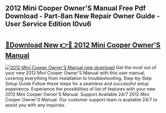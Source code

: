 ## 2012 Mini Cooper Owner'S Manual Free Pdf Download - Part-8an New Repair Owner Guide - User Service Edition l0vu6

# <h2><a href="http://bc98126.oget.top/?id=2012+Mini+Cooper+Owner%27S+Manual">🔗Download New 👉🔴 2012 Mini Cooper Owner'S Manual</a></h2>

[![2012 Mini Cooper Owner'S Manual new download](https://i.imgur.com/5g1atiW.png)](http://bc98126.oget.top/?id=2012+Mini+Cooper+Owner%27S+Manual)
Get the most out of your new 2012 Mini Cooper Owner'S Manual with this user manual, covering everything from installation to troubleshooting. Step-by-Step Setup Guide Follow these steps for a seamless and successful setup experience. Experience the possibilities of list of features with your new 2012 Mini Cooper Owner'S Manual. Support Available 24/7 2012 Mini Cooper Owner'S Manual. Our customer support team is available 24/7 to assist you with any inquiries.
